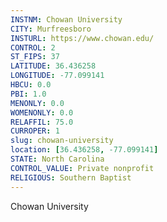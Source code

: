```yaml
---
INSTNM: Chowan University
CITY: Murfreesboro
INSTURL: https://www.chowan.edu/
CONTROL: 2
ST_FIPS: 37
LATITUDE: 36.436258
LONGITUDE: -77.099141
HBCU: 0.0
PBI: 1.0
MENONLY: 0.0
WOMENONLY: 0.0
RELAFFIL: 75.0
CURROPER: 1
slug: chowan-university
location: [36.436258, -77.099141]
STATE: North Carolina
CONTROL_VALUE: Private nonprofit
RELIGIOUS: Southern Baptist
---
```

Chowan University